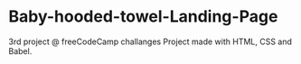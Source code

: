 # Baby-hooded-towel-Landing-Page

3rd project @ freeCodeCamp challanges
Project made with HTML, CSS and Babel.
